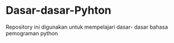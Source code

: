 # Dasar-dasar-Pyhton
Repository ini digunakan untuk mempelajari dasar- dasar bahasa pemograman python 
